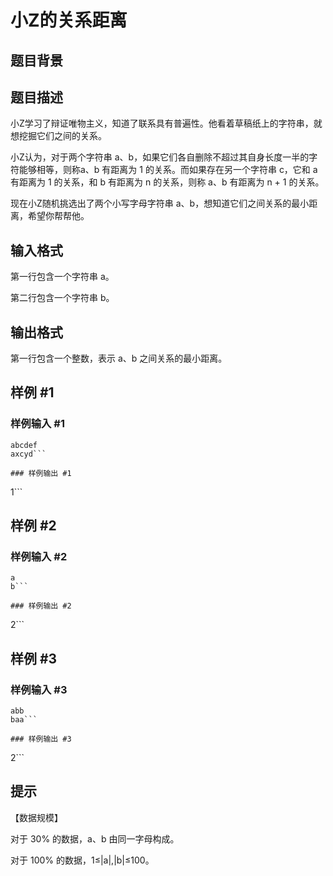 # 小Z的关系距离

## 题目背景



## 题目描述

小Z学习了辩证唯物主义，知道了联系具有普遍性。他看着草稿纸上的字符串，就想挖掘它们之间的关系。

小Z认为，对于两个字符串 a、b，如果它们各自删除不超过其自身长度一半的字符能够相等，则称a、b 有距离为 1 的关系。而如果存在另一个字符串 c，它和 a 有距离为 1 的关系，和 b 有距离为 n 的关系，则称 a、b 有距离为 n + 1 的关系。

现在小Z随机挑选出了两个小写字母字符串 a、b，想知道它们之间关系的最小距离，希望你帮帮他。


## 输入格式

第一行包含一个字符串 a。

第二行包含一个字符串 b。


## 输出格式

第一行包含一个整数，表示 a、b 之间关系的最小距离。


## 样例 #1

### 样例输入 #1
```
abcdef
axcyd```

### 样例输出 #1

```
1```

## 样例 #2

### 样例输入 #2
```
a
b```

### 样例输出 #2

```
2```

## 样例 #3

### 样例输入 #3
```
abb
baa```

### 样例输出 #3

```
2```

## 提示

【数据规模】

对于 30% 的数据，a、b 由同一字母构成。

对于 100% 的数据，1≤|a|,|b|≤100。

